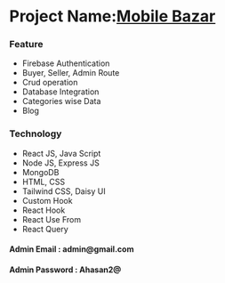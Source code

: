 <!DOCTYPE html>
<html lang="en">
<head>
    <meta charset="UTF-8" />
    <meta http-equiv="X-UA-Compatible" content="IE=edge" />
    <meta name="viewport" content="width=device-width, initial-scale=1.0" />
    <title>Document</title>
</head>
<body>
<h1>Project Name:<a href="https://mobile-bazar-68214.web.app/dashboard">Mobile Bazar</a> </h1>
<h3>Feature</h3>
<ul>
    <li>Firebase Authentication</li>
    <li>Buyer, Seller, Admin Route</li>
    <li>Crud operation</li>
    <li>Database Integration</li>
    <li>Categories wise Data</li>
    <li>Blog</li>
</ul>
<h3>Technology</h3>
<ul>
    <li>React JS, Java Script</li>
    <li>Node JS, Express JS</li>
    <li>MongoDB</li>
    <li>HTML, CSS</li>
    <li>Tailwind CSS, Daisy UI</li>
    <li>Custom Hook</li>
    <li>React Hook</li>
    <li>React Use From</li>
    <li>React Query</li>
</ul>
<h4>Admin Email : admin@gmail.com</h4>
<h4>Admin Password : Ahasan2@</h4>
</body>
</html>
